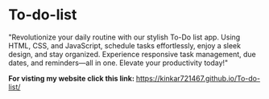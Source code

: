 # To-do-list
"Revolutionize your daily routine with our stylish To-Do list app. Using HTML, CSS, and JavaScript, schedule tasks effortlessly, enjoy a sleek design, and stay organized. Experience responsive task management, due dates, and reminders—all in one. Elevate your productivity today!"

<b>For visting my website click this link: </b>https://kinkar721467.github.io/To-do-list/
